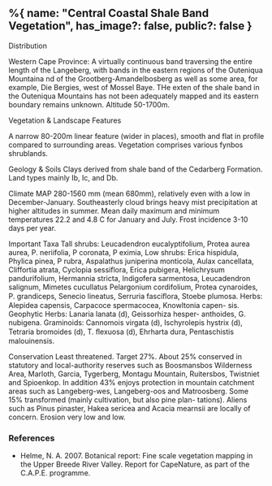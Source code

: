 %{
    name: "Central Coastal Shale Band Vegetation",
    has_image?: false,
    public?: false
}
---

Distribution

Western Cape Province: A virtually continuous band traversing the entire length of the Langeberg, with bands in the eastern regions of the Outeniqua Mountaina nd of the Grootberg-Amandelbosberg as well as some area, for example, Die Bergies, west of Mossel Baye. THe exten of the shale band in the Outeniqua Mountains has not been adequately mapped and its eastern boundary remains unknown. Altitude 50-1700m.

Vegetation & Landscape Features

A narrow 80-200m linear feature (wider in places), smooth and flat in profile compared to surrounding areas. Vegetation comprises various fynbos shrublands.

Geology & Soils
Clays derived from shale band of the Cedarberg Formation. Land types mainly Ib, Ic, and Db.

Climate
MAP 280-1560 mm (mean 680mm), relatively even with a low in December-January. Southeasterly cloud brings heavy mist precipitation at higher altitudes in summer. Mean daily maximum and minimum temperatures 22.2 and 4.8 C for January and July. Frost incidence 3-10 days per year.

Important Taxa
Tall shrubs: Leucadendron eucalyptifolium, Protea aurea aurea, P. neriifolia, P coronata, P eximia, Low shrubs: Erica hispidula, Phylica pinea, P rubra, Aspalathus juniperina monticola, Aulax cancellata, Cliffortia atrata, Cyclopia sessiflora, Erica pubigera,
Helichrysum pandurifolium, Hermannia stricta, Indigofera
sarmentosa, Leucadendron salignum, Mimetes cucullatus
Pelargonium cordifolium, Protea cynaroides, P. grandiceps,
Senecio lineatus, Serruria fasciﬂora, Stoebe plumosa. Herbs:
Alepidea capensis, Carpacoce spermacocea, Knowltonia capen-
sis. Geophytic Herbs: Lanaria lanata (d), Geissorhiza hesper-
anthoides, G. nubigena. Graminoids: Cannomois virgata (d),
Ischyrolepis hystrix (d), Tetraria bromoides (d), T. ﬂexuosa (d),
Ehrharta dura, Pentaschistis malouinensis.

Conservation
Least threatened. Target 27%. About 25%
conserved in statutory and local-authority reserves such as
Boosmansbos Wilderness Area, Marloth, Garcia, Tygerberg,
Montagu Mountain, Ruitersbos, Twistniet and Spioenkop. In
addition 43% enjoys protection in mountain catchment areas
such as Langeberg-wes, Langeberg-oos and Matroosberg.
Some 15% transformed (mainly cultivation, but also pine plan-
tations). Aliens such as Pinus pinaster, Hakea sericea and Acacia
mearnsii are locally of concern. Erosion very low and low.

### References

* Helme, N. A. 2007. Botanical report: Fine scale vegetation mapping in the Upper Breede River Valley. Report for CapeNature, as part of the C.A.P.E. programme.